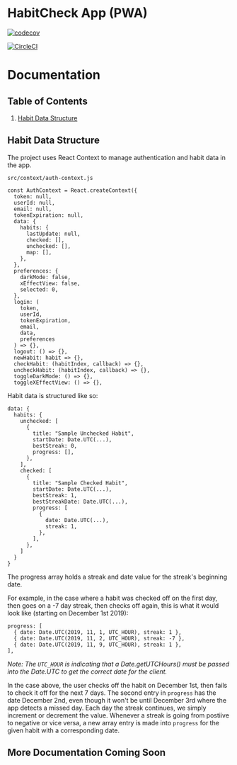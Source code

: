 # HabitCheck App (PWA)

[![codecov](https://codecov.io/gh/bchehraz/HabitCheck/branch/master/graph/badge.svg?token=E4fl4A6gli)](https://codecov.io/gh/bchehraz/HabitCheck)

[![CircleCI](https://circleci.com/gh/bchehraz/HabitCheck.svg?style=svg&circle-token=fb833bb6decbfff142aaac6cbf0e200dcecaf4cd)](https://circleci.com/gh/bchehraz/HabitCheck)

# Documentation

## Table of Contents

1. [Habit Data Structure](#habit-data-structure)

## Habit Data Structure

The project uses React Context to manage authentication and habit data in the app.

`src/context/auth-context.js`

```
const AuthContext = React.createContext({
  token: null,
  userId: null,
  email: null,
  tokenExpiration: null,
  data: {
    habits: {
      lastUpdate: null,
      checked: [],
      unchecked: [],
      map: [],
    },
  },
  preferences: {
    darkMode: false,
    xEffectView: false,
    selected: 0,
  },
  login: (
    token,
    userId,
    tokenExpiration,
    email,
    data,
    preferences
  ) => {},
  logout: () => {},
  newHabit: habit => {},
  checkHabit: (habitIndex, callback) => {},
  uncheckHabit: (habitIndex, callback) => {},
  toggleDarkMode: () => {},
  toggleXEffectView: () => {},
```

Habit data is structured like so:

```
data: {
  habits: {
    unchecked: [
      {
        title: "Sample Unchecked Habit",
        startDate: Date.UTC(...),
        bestStreak: 0,
        progress: [],
      },
    ],
    checked: [
      {
        title: "Sample Checked Habit",
        startDate: Date.UTC(...),
        bestStreak: 1,
        bestStreakDate: Date.UTC(...),
        progress: [
          {
            date: Date.UTC(...),
            streak: 1,
          },
        ],
      },
    ]
  }
}
```

The progress array holds a streak and date value for the streak's beginning date.

For example, in the case where a habit was checked off on the first day, then goes on a -7 day streak, then checks off again, this is what it would look like (starting on December 1st 2019):

```
progress: [
  { date: Date.UTC(2019, 11, 1, UTC_HOUR), streak: 1 },
  { date: Date.UTC(2019, 11, 2, UTC_HOUR), streak: -7 },
  { date: Date.UTC(2019, 11, 9, UTC_HOUR), streak: 1 },
],
```

_Note: The `UTC_HOUR` is indicating that a Date.getUTCHours() must be passed into the Date.UTC to get the correct date for the client._

In the case above, the user checks off the habit on December 1st, then fails to check it off for the next 7 days. The second entry in `progress` has the date December 2nd, even though it won't be until December 3rd where the app detects a missed day. Each day the streak continues, we simply increment or decrement the value. Whenever a streak is going from postiive to negative or vice versa, a new array entry is made into `progress` for the given habit with a corresponding date.

## More Documentation Coming Soon
